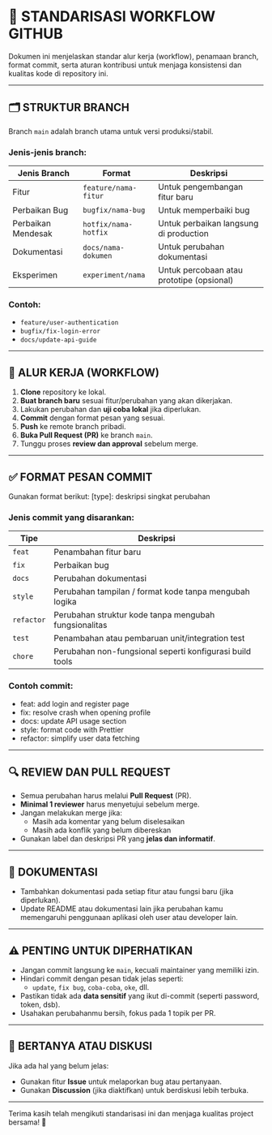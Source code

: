 # 📘 STANDARISASI WORKFLOW GITHUB

Dokumen ini menjelaskan standar alur kerja (workflow), penamaan branch, format commit, serta aturan kontribusi untuk menjaga konsistensi dan kualitas kode di repository ini.

---

## 🗂️ STRUKTUR BRANCH

Branch `main` adalah branch utama untuk versi produksi/stabil.

### Jenis-jenis branch:

| Jenis Branch | Format | Deskripsi |
|--------------|--------|-----------|
| Fitur        | `feature/nama-fitur` | Untuk pengembangan fitur baru |
| Perbaikan Bug | `bugfix/nama-bug`   | Untuk memperbaiki bug |
| Perbaikan Mendesak | `hotfix/nama-hotfix` | Untuk perbaikan langsung di production |
| Dokumentasi  | `docs/nama-dokumen` | Untuk perubahan dokumentasi |
| Eksperimen   | `experiment/nama`   | Untuk percobaan atau prototipe (opsional) |

### Contoh:
- `feature/user-authentication`
- `bugfix/fix-login-error`
- `docs/update-api-guide`

---

## 🔄 ALUR KERJA (WORKFLOW)

1. **Clone** repository ke lokal.
2. **Buat branch baru** sesuai fitur/perubahan yang akan dikerjakan.
3. Lakukan perubahan dan **uji coba lokal** jika diperlukan.
4. **Commit** dengan format pesan yang sesuai.
5. **Push** ke remote branch pribadi.
6. **Buka Pull Request (PR)** ke branch `main`.
7. Tunggu proses **review dan approval** sebelum merge.

---

## ✅ FORMAT PESAN COMMIT

Gunakan format berikut:
[type]: deskripsi singkat perubahan

### Jenis commit yang disarankan:

| Tipe | Deskripsi |
|------|-----------|
| `feat` | Penambahan fitur baru |
| `fix` | Perbaikan bug |
| `docs` | Perubahan dokumentasi |
| `style` | Perubahan tampilan / format kode tanpa mengubah logika |
| `refactor` | Perubahan struktur kode tanpa mengubah fungsionalitas |
| `test` | Penambahan atau pembaruan unit/integration test |
| `chore` | Perubahan non-fungsional seperti konfigurasi build tools |

### Contoh commit:
- feat: add login and register page
- fix: resolve crash when opening profile
- docs: update API usage section
- style: format code with Prettier
- refactor: simplify user data fetching


---

## 🔍 REVIEW DAN PULL REQUEST

- Semua perubahan harus melalui **Pull Request** (PR).
- **Minimal 1 reviewer** harus menyetujui sebelum merge.
- Jangan melakukan merge jika:
  - Masih ada komentar yang belum diselesaikan
  - Masih ada konflik yang belum dibereskan
- Gunakan label dan deskripsi PR yang **jelas dan informatif**.

---

## 📄 DOKUMENTASI

- Tambahkan dokumentasi pada setiap fitur atau fungsi baru (jika diperlukan).
- Update README atau dokumentasi lain jika perubahan kamu memengaruhi penggunaan aplikasi oleh user atau developer lain.

---

## ⚠️ PENTING UNTUK DIPERHATIKAN

- Jangan commit langsung ke `main`, kecuali maintainer yang memiliki izin.
- Hindari commit dengan pesan tidak jelas seperti:
  - `update`, `fix bug`, `coba-coba`, `oke`, dll.
- Pastikan tidak ada **data sensitif** yang ikut di-commit (seperti password, token, dsb).
- Usahakan perubahanmu bersih, fokus pada 1 topik per PR.

---

## 💬 BERTANYA ATAU DISKUSI

Jika ada hal yang belum jelas:
- Gunakan fitur **Issue** untuk melaporkan bug atau pertanyaan.
- Gunakan **Discussion** (jika diaktifkan) untuk berdiskusi lebih terbuka.

---

Terima kasih telah mengikuti standarisasi ini dan menjaga kualitas project bersama! 🙌
